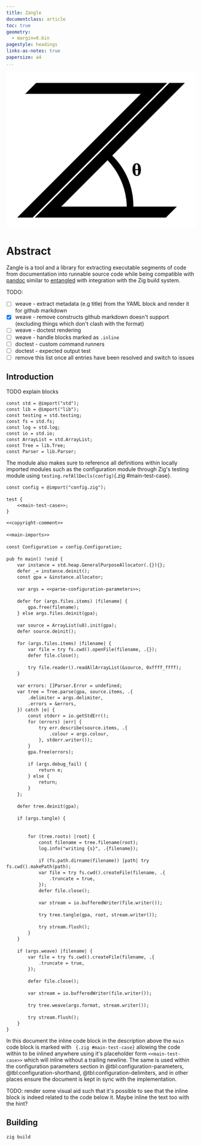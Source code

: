 ```yaml
---
title: Zangle
documentclass: article
toc: true
geometry:
  - margin=0.6in
pagestyle: headings
links-as-notes: true
papersize: a4
...
```


![Zangle logo](assets/svg/zangle.svg?raw=true)

# Abstract

Zangle is a tool and a library for extracting executable segments of code from
documentation into runnable source code while being compatible with [pandoc]
similar to [entangled] with integration with the Zig build system.

TODO:

- [ ] weave - extract metadata (e.g title) from the YAML block and render it for github markdown
- [x] weave - remove constructs github markdown doesn't support (excluding things which don't clash with the format)
- [ ] weave - doctest rendering
- [ ] weave - handle blocks marked as `.inline`
- [ ] doctest - custom command runners
- [ ] doctest - expected output test
- [ ] remove this list once all entries have been resolved and switch to issues

## Introduction

TODO explain blocks

```{.zig #main-imports}
const std = @import("std");
const lib = @import("lib");
const testing = std.testing;
const fs = std.fs;
const log = std.log;
const io = std.io;
const ArrayList = std.ArrayList;
const Tree = lib.Tree;
const Parser = lib.Parser;
```

The module also makes sure to reference all definitions within locally
imported modules such as the configuration module through Zig's testing
module using `testing.refAllDecls(config)`{.zig #main-test-case}.

```{.zig #main-imports}
const config = @import("config.zig");

test {
    <<main-test-case>>;
}
```

```{.zig file="src/main.zig" #main}
<<copyright-comment>>

<<main-imports>>

const Configuration = config.Configuration;

pub fn main() !void {
    var instance = std.heap.GeneralPurposeAllocator(.{}){};
    defer _= instance.deinit();
    const gpa = &instance.allocator;

    var args = <<parse-configuration-parameters>>;

    defer for (args.files.items) |filename| {
        gpa.free(filename);
    } else args.files.deinit(gpa);

    var source = ArrayList(u8).init(gpa);
    defer source.deinit();

    for (args.files.items) |filename| {
        var file = try fs.cwd().openFile(filename, .{});
        defer file.close();

        try file.reader().readAllArrayList(&source, 0xffff_ffff);
    }

    var errors: []Parser.Error = undefined;
    var tree = Tree.parse(gpa, source.items, .{
        .delimiter = args.delimiter,
        .errors = &errors,
    }) catch |e| {
        const stderr = io.getStdErr();
        for (errors) |err| {
            try err.describe(source.items, .{
                .colour = args.colour,
            }, stderr.writer());
        }
        gpa.free(errors);

        if (args.debug_fail) {
            return e;
        } else {
            return;
        }
    };

    defer tree.deinit(gpa);

    if (args.tangle) {


        for (tree.roots) |root| {
            const filename = tree.filename(root);
            log.info("writing {s}", .{filename});

            if (fs.path.dirname(filename)) |path| try fs.cwd().makePath(path);
            var file = try fs.cwd().createFile(filename, .{
                .truncate = true,
            });
            defer file.close();

            var stream = io.bufferedWriter(file.writer());

            try tree.tangle(gpa, root, stream.writer());

            try stream.flush();
        }
    }

    if (args.weave) |filename| {
        var file = try fs.cwd().createFile(filename, .{
            .truncate = true,
        });

        defer file.close();

        var stream = io.bufferedWriter(file.writer());

        try tree.weave(args.format, stream.writer());

        try stream.flush();
    }
}
```

In this document the inline code block in the description above the `main` code
block is marked with ` {.zig #main-test-case}`
allowing the code within to be inlined anywhere using it's placeholder form
`<<main-test-case>>` which will inline without a trailing newline. The same
is used within the configuration parameters section in @tbl:configuration-parameters,
@tbl:configuration-shorthand, @tbl:configuration-delimiters, and in other places
ensure the document is kept in sync with the implementation.

TODO: render some visual aid such that it's possible to see that the inline
block is indeed related to the code below it. Maybe inline the text too with
the hint?


## Building

```
zig build
```
[pandoc]: pandoc.org
[entangled]: https://entangled.github.io/
